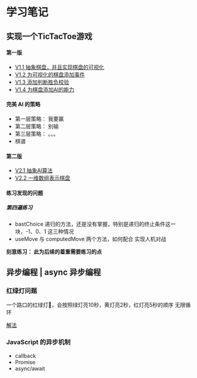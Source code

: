 # 学习笔记

## 实现一个TicTacToe游戏

#### 第一版
* [V1.1 抽象棋盘，并且实现棋盘的可视化](./V1/1.html)
* [V1.2 为可视化的棋盘添加事件](./V1/2.html)
* [V1.3 添加判断胜负校验](./V1/3.html)
* [V1.4 为棋盘添加AI的能力](./V1/4.html)

#### 完美 AI 的策略
* 第一层策略： 我要赢
* 第二层策略： 别输
* 第三层策略： 。。。
* 棋谱

#### 第二版
* [V2.1 抽象AI算法](./V2/1.html)
* [V2.2 一维数组表示棋盘](./V2/2.html)

#### 练习发现的问题
##### 第四遍练习
* bastChoice 递归的方法，还是没有掌握，特别是递归的终止条件这一块，-1、0、1 这三种情况
* useMove 与 computedMove 两个方法，如何配合 实现人机对战

**刻意练习： 此为后续的着重需要练习的点**



## 异步编程 | async 异步编程

### 红绿灯问题
一个路口的红绿灯🚥，会按照绿灯亮10秒，黄灯亮2秒，红灯亮5秒的顺序 无限循环

[解法](./traffic_lights.html)


### JavaScript 的异步机制
* callback
* Promise
* async/await